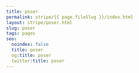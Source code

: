 ```yaml
---
title: poser
permalink: stripe/{{ page.fileSlug }}/index.html
layout: stripe/poser.html
slug: poser
tags: pages
seo:
  noindex: false
  title: poser
  og:title: poser
  twitter:title: poser
---
```




